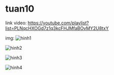 # tuan10

link video: https://youtube.com/playlist?list=PLNqcHXOGd7z1q3kcFHJMfaBOvMY2U8txY


img:
![hinh1](https://user-images.githubusercontent.com/84888450/202725808-0e72d9e3-4f8c-45d6-9b10-a3caca38880b.jpg)


![hinh2](https://user-images.githubusercontent.com/84888450/202725820-8652c518-ca38-477a-a749-31cadb789781.jpg)


![hinh3](https://user-images.githubusercontent.com/84888450/202725830-57d0ae94-7e20-4c38-b218-d95805ea5109.jpg)


![hinh4](https://user-images.githubusercontent.com/84888450/202725833-850d46f5-db6b-49d0-9c50-59096b0f14c7.jpg)


